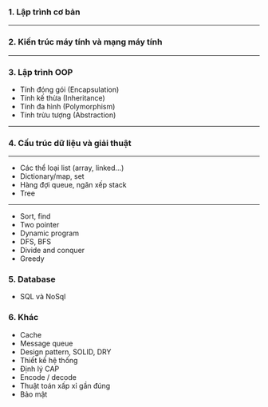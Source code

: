 ### 1. Lập trình cơ bản
- --
### 2. Kiến trúc máy tính và mạng máy tính
- --
### 3. Lập trình OOP
- Tính đóng gói (Encapsulation)
- Tính kế thừa (Inheritance)
- Tính đa hình (Polymorphism)
- Tính trừu tượng (Abstraction)
- --
### 4. Cấu trúc dữ liệu và giải thuật
- --
- Các thể loại list (array, linked...)
- Dictionary/map, set
- Hàng đợi queue, ngăn xếp stack
- Tree
- --
- Sort, find
- Two pointer
- Dynamic program
- DFS, BFS
- Divide and conquer
- Greedy
### 5. Database
- SQL và NoSql
### 6. Khác
- Cache
- Message queue
- Design pattern, SOLID, DRY
- Thiết kế hệ thống
- Định lý CAP
- Encode / decode
- Thuật toán xấp xỉ gần đúng
- Bảo mật

